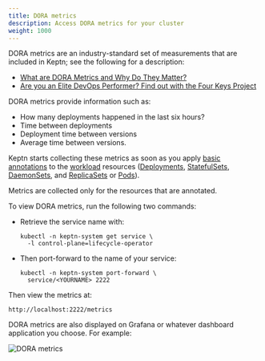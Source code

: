 ```yaml
---
title: DORA metrics
description: Access DORA metrics for your cluster
weight: 1000
---
```


DORA metrics are an industry-standard set of measurements
that are included in Keptn;
see the following for a description:

- [What are DORA Metrics and Why Do They Matter?](https://codeclimate.com/blog/dora-metrics)
- [Are you an Elite DevOps Performer?
   Find out with the Four Keys Project](https://cloud.google.com/blog/products/devops-sre/using-the-four-keys-to-measure-your-devops-performance)

DORA metrics provide information such as:

- How many deployments happened in the last six hours?
- Time between deployments
- Deployment time between versions
- Average time between versions.

Keptn starts collecting these metrics
as soon as you apply
[basic annotations](./integrate.md#basic-annotations)
to the
[workload](https://kubernetes.io/docs/concepts/workloads/)
resources
([Deployments](https://kubernetes.io/docs/concepts/workloads/controllers/deployment/),
[StatefulSets](https://kubernetes.io/docs/concepts/workloads/controllers/statefulset/),
[DaemonSets](https://kubernetes.io/docs/concepts/workloads/controllers/daemonset/),
and
[ReplicaSets](https://kubernetes.io/docs/concepts/workloads/controllers/replicaset/)
or
[Pods](https://kubernetes.io/docs/concepts/workloads/pods/)).

Metrics are collected only for the resources that are annotated.

To view DORA metrics, run the following two commands:

- Retrieve the service name with:

  ```shell
  kubectl -n keptn-system get service \
    -l control-plane=lifecycle-operator
  ```

- Then port-forward to the name of your service:

  ```shell
  kubectl -n keptn-system port-forward \
    service/<YOURNAME> 2222
  ```

Then view the metrics at:

  ```shell
  http://localhost:2222/metrics
  ```

DORA metrics are also displayed on Grafana
or whatever dashboard application you choose.
For example:

![DORA metrics](../assets/dynatrace_dora_dashboard.png)
